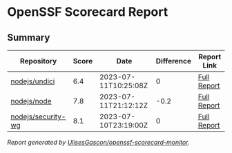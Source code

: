# OpenSSF Scorecard Report

## Summary

| Repository | Score | Date | Difference | Report Link |
| -- | -- | -- | -- | -- |
| [nodejs/undici](https://github.com/nodejs/undici) | 6.4 | 2023-07-11T10:25:08Z | 0 | [Full Report](https://deps.dev/project/github/nodejs%2Fundici) |
| [nodejs/node](https://github.com/nodejs/node) | 7.8 | 2023-07-11T21:12:12Z | -0.2 | [Full Report](https://deps.dev/project/github/nodejs%2Fnode) |
| [nodejs/security-wg](https://github.com/nodejs/security-wg) | 8.1 | 2023-07-10T23:19:00Z | 0 | [Full Report](https://deps.dev/project/github/nodejs%2Fsecurity-wg) |

_Report generated by [UlisesGascon/openssf-scorecard-monitor](https://github.com/UlisesGascon/openssf-scorecard-monitor)._